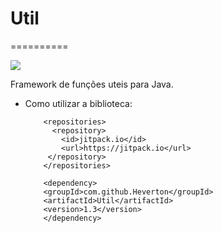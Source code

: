 # Util
==========

[![](https://jitpack.io/v/Heverton/Util.svg)](https://jitpack.io/#Heverton/Util)

Framework de funções uteis para Java.

+ Como utilizar a biblioteca:

          <repositories>
            <repository>
              <id>jitpack.io</id>
              <url>https://jitpack.io</url>
           </repository>
          </repositories>

          <dependency>
	      <groupId>com.github.Heverton</groupId>
	      <artifactId>Util</artifactId>
	      <version>1.3</version>
          </dependency>
